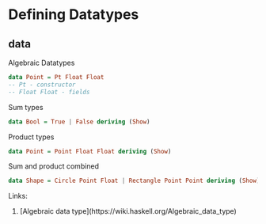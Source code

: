 # Defining Datatypes

## data

Algebraic Datatypes

``` haskell
data Point = Pt Float Float
-- Pt - constructor
-- Float Float - fields
```
Sum types

``` haskell
data Bool = True | False deriving (Show)
```

Product types

``` haskell
data Point = Point Float Float deriving (Show)
```

Sum and product combined

``` haskell
data Shape = Circle Point Float | Rectangle Point Point deriving (Show) 
```

Links:
<ol>
    <li>[Algebraic data type](https://wiki.haskell.org/Algebraic_data_type)</li>
</ol>
